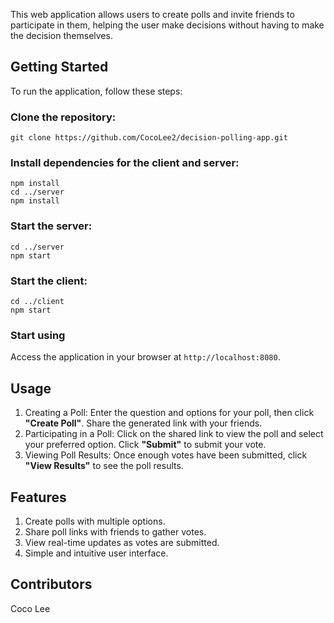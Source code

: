This web application allows users to create polls and invite friends to participate in them, helping the user make decisions without having to make the decision themselves.

## Getting Started
To run the application, follow these steps:

### Clone the repository:

```
git clone https://github.com/CocoLee2/decision-polling-app.git
```

### Install dependencies for the client and server:

``` cd decision-polling-app/client
npm install
cd ../server
npm install
```
### Start the server:
```
cd ../server
npm start
```

### Start the client:
```
cd ../client
npm start
```
### Start using
Access the application in your browser at ```http://localhost:8080```.

## Usage
1. Creating a Poll: Enter the question and options for your poll, then click **"Create Poll"**. Share the generated link with your friends.
2. Participating in a Poll: Click on the shared link to view the poll and select your preferred option. Click **"Submit"** to submit your vote.
3. Viewing Poll Results: Once enough votes have been submitted, click **"View Results"** to see the poll results.

## Features
1. Create polls with multiple options.
2. Share poll links with friends to gather votes.
3. View real-time updates as votes are submitted.
4. Simple and intuitive user interface.

## Contributors
Coco Lee
